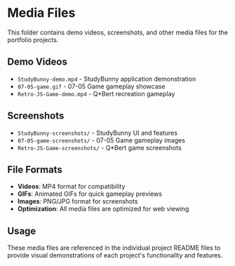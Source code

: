 # Media Files

This folder contains demo videos, screenshots, and other media files for the portfolio projects.

## Demo Videos

- `StudyBunny-demo.mp4` - StudyBunny application demonstration
- `07-05-game.gif` - 07-05 Game gameplay showcase
- `Retro-JS-Game-demo.mp4` - Q*Bert recreation gameplay

## Screenshots

- `StudyBunny-screenshots/` - StudyBunny UI and features
- `07-05-game-screenshots/` - 07-05 Game gameplay images
- `Retro-JS-Game-screenshots/` - Q*Bert game screenshots

## File Formats

- **Videos**: MP4 format for compatibility
- **GIFs**: Animated GIFs for quick gameplay previews
- **Images**: PNG/JPG format for screenshots
- **Optimization**: All media files are optimized for web viewing

## Usage

These media files are referenced in the individual project README files to provide visual demonstrations of each project's functionality and features.
